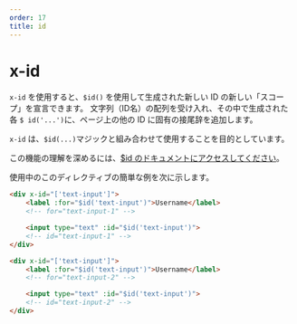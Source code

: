 ```yaml
---
order: 17
title: id
---
```


# x-id

<!-- `x-id` allows you to declare a new "scope" for any new IDs generated using `$id()`. It accepts an array of strings (ID names) and adds a suffix to each `$id('...')` generated within it that is unique to other IDs on the page. -->

<!-- `x-id` is meant to be used in conjunction with the `$id(...)` magic. -->

<!-- [Visit the $id documentation](/magics/id) for a better understanding of this feature. -->

<!-- Here's a brief example of this directive in use: -->

`x-id` を使用すると、`$id()` を使用して生成された新しい ID の新しい「スコープ」を宣言できます。 文字列（ID名）の配列を受け入れ、その中で生成された各 `$ id('...')`に、ページ上の他の ID に固有の接尾辞を追加します。

`x-id` は、`$id(...)`マジックと組み合わせて使用することを目的としています。

この機能の理解を深めるには、[$id のドキュメントにアクセスしてください](/magics/id)。

使用中のこのディレクティブの簡単な例を次に示します。

```html
<div x-id="['text-input']">
    <label :for="$id('text-input')">Username</label>
    <!-- for="text-input-1" -->

    <input type="text" :id="$id('text-input')">
    <!-- id="text-input-1" -->
</div>

<div x-id="['text-input']">
    <label :for="$id('text-input')">Username</label>
    <!-- for="text-input-2" -->

    <input type="text" :id="$id('text-input')">
    <!-- id="text-input-2" -->
</div>
```


